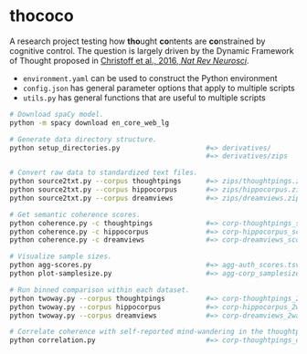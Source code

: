 # thococo

A research project testing how **tho**ught **co**ntents are **co**nstrained by cognitive control. The question is largely driven by the Dynamic Framework of Thought proposed in [Christoff et al., 2016, _Nat Rev Neurosci_](https://doi.org/10.1038/nrn.2016.113).


- `environment.yaml` can be used to construct the Python environment
- `config.json` has general parameter options that apply to multiple scripts
- `utils.py` has general functions that are useful to multiple scripts

```bash
# Download spaCy model.
python -m spacy download en_core_web_lg

# Generate data directory structure.
python setup_directories.py                     #=> derivatives/
                                                #=> derivatives/zips

# Convert raw data to standardized text files.
python source2txt.py --corpus thoughtpings      #=> zips/thoughtpings.zip
python source2txt.py --corpus hippocorpus       #=> zips/hippocorpus.zip
python source2txt.py --corpus dreamviews        #=> zips/dreamviews.zip

# Get semantic coherence scores.
python coherence.py -c thoughtpings             #=> corp-thoughtpings_scores.tsv
python coherence.py -c hippocorpus              #=> corp-hippocorpus_scores.tsv
python coherence.py -c dreamviews               #=> corp-dreamviews_scores.tsv

# Visualize sample sizes.
python agg-scores.py                            #=> agg-auth_scores.tsv & agg-corp_scores.tsv
python plot-samplesize.py                       #=> agg-corp_samplesize.png/pdf

# Run binned comparison within each dataset.
python twoway.py --corpus thoughtpings          #=> corp-thoughtpings_2way.tsv/png/pdf
python twoway.py --corpus hippocorpus           #=> corp-hippocorpus_2way.tsv/png/pdf
python twoway.py --corpus dreamviews            #=> corp-dreamviews_2way.tsv/png/pdf

# Correlate coherence with self-reported mind-wandering in the thoughtpings dataset.
python correlation.py                           #=> corp-thoughtpings_corr.tsv/png/pdf
```